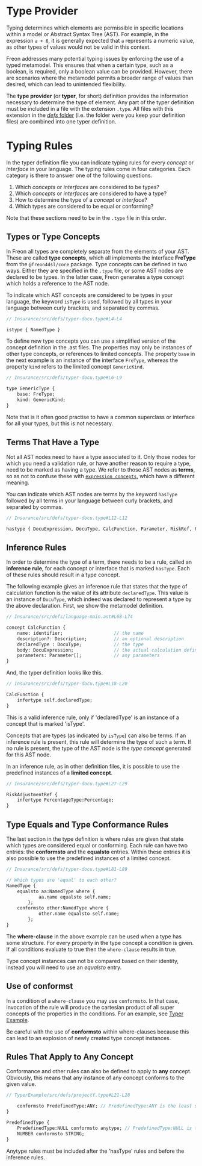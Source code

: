 <script>
    import Note from "$lib/notes/Note.svelte";
</script>

# Type Provider

Typing determines which elements are permissible in specific locations within a model or Abstract 
Syntax Tree (AST). For example, in the expression `a + 6`, it is generally expected that `a` represents 
a numeric value, as other types of values would not be valid in this context.

Freon addresses many potential typing issues by enforcing the use of a typed metamodel. This ensures 
that when a certain type, such as a boolean, is required, only a boolean value can be provided. However, 
there are scenarios where the metamodel permits a broader range of values than desired, which 
can lead to unintended flexibility.

The **type provider** (or **typer**, for short) definition provides the information necessary to
determine the type of element. Any part of the typer
definition must be included in a file with the extension `.type`. All files with this extension in the [_defs_ folder](/Documentation/Overview/Getting_Started#template-project-startup-3)
(i.e. the folder were you keep your definition files) are combined into one typer definition.

# Typing Rules

In the typer definition file you can indicate typing rules for every
_concept_ or _interface_ in your language. The typing rules come in four categories. Each category
is there to answer one of the following questions.

1. Which _concepts_ or _interfaces_ are considered to be types?
2. Which _concepts_ or _interfaces_ are considered to have a type?
3. How to determine the type of a _concept_ or _interface_?
4. Which types are considered to be equal or conforming?

Note that these sections need to be in the `.type` file in this order.

## Types or Type Concepts

In Freon all types are completely separate from the elements of your AST. These are called **type concepts**,
which all implements the interface **FreType** from the `@freon4dsl/core` package. Type concepts can be 
defined in two ways. Either they are specified in the `.type` file, or some AST nodes are declared to 
be types. In the latter case, Freon generates a type concept which holds a reference to the AST node.

To indicate which AST concepts are considered to be types in your language,
the keyword `isType` is used, followed by all types in your language between curly brackets, 
and separated by commas.

```proto
// Insurance/src/defs/typer-docu.type#L4-L4

istype { NamedType }
```

To define new type concepts you can use a simplified version of the concept definition in the .ast files.
The properties may only be instances of other type concepts, or references to limited concepts. The property
`base` in the next example is an instance of the interface `FreType`, whereas the property `kind` refers to
the limited concept `GenericKind`.

```proto
// Insurance/src/defs/typer-docu.type#L6-L9

type GenericType {
    base: FreType;
    kind: GenericKind;
}
```

Note that is it often good practise to have a common superclass or interface for all your types,
but this is not necessary.

## Terms That Have a Type

Not all AST nodes need to have a type associated to it. Only those nodes for which you
need a validation rule, or have another reason to require a type, need to be marked as
having a type. We refer to those AST nodes as **terms**, so as not to confuse these with
[`expression concepts`](/Documentation/Creating_the_Metamodel/Language_Structure#expression-concept-5),
which have a different meaning.

You can indicate which AST nodes are terms by the keyword `hasType` followed by all terms in
your language between curly brackets, and separated by commas.

```proto
// Insurance/src/defs/typer-docu.type#L12-L12

hastype { DocuExpression, DocuType, CalcFunction, Parameter, RiskRef, PayoutRef }
```

## Inference Rules

In order to determine the type of a term, there needs to be a rule, called an **inference rule**,
for each concept or interface that is marked `hasType`. Each of these rules should result in a type concept.

The following example gives an inference rule that states that the type of calculation function is the
value of its attribute `declaredType`. This value is an instance of `DocuType`, which indeed was declared to
represent a type by the above declaration. First, we show the metamodel definition.

```proto
// Insurance/src/defs/language-main.ast#L68-L74

concept CalcFunction {
    name: identifier;                   // the name
    description?: Description;          // an optional description
    declaredType : DocuType;            // the type
    body: DocuExpression;               // the actual calculation definition
    parameters: Parameter[];            // any parameters
}
```

And, the typer definition looks like this.

```proto
// Insurance/src/defs/typer-docu.type#L18-L20

CalcFunction {
    infertype self.declaredType;
}
```


<Note>
<svelte:fragment slot="content">This is a valid inference rule, only if 'declaredType' is an instance 
of a concept that is marked 'isType'.
</svelte:fragment>
</Note>

Concepts that are types (as indicated by `isType`) can also be terms. If an inference rule
is present, this rule will determine the type of such a term. If no rule is
present, the type of the AST node is the _type concept_ generated for this AST node.

In an inference rule, as in other definition files, it is possible to use
the predefined instances of a **limited concept**.

```proto
// Insurance/src/defs/typer-docu.type#L27-L29

RiskAdjustmentRef {
    infertype PercentageType:Percentage;
}
```

## Type Equals and Type Conformance Rules

The last section in the type definition is where rules are given that state which types
are considered equal or conforming. Each rule can have two entries: the **conformsto** and
the **equalsto** entries. Within these entries it is also possible to use the predefined
instances of a limited concept.

```proto
// Insurance/src/defs/typer-docu.type#L81-L89

// Which types are 'equal' to each other?
NamedType {
    equalsto aa:NamedType where {
            aa.name equalsto self.name;
        };
    conformsto other:NamedType where {
            other.name equalsto self.name;
        };
}
```

The **where-clause** in the above example can be used when a type has some structure. For every property
in the type concept a condition is given. If all conditions evaluate to true then the `where-clause` results in true.

<Note>
<svelte:fragment slot="content">
Type concept instances can not be compared based on their identity,
instead you will need to use an <i>equalsto</i> entry.
</svelte:fragment>
</Note>

## Use of **conformst**

In a condition of a `where-clause` you may use `conformsto`. In that case, invocation of the rule will produce the cartesian product of
all super concepts of the properties in the conditions. For an
example, see [Typer Example](/Examples/Generic_Types).

<Note>
<svelte:fragment slot="content">
Be careful with the use of <b>conformsto</b> within where-clauses because this can lead to an 
explosion of newly created type concept instances.
</svelte:fragment>
</Note>


## Rules That Apply to Any Concept

Conformance and other rules can also be defined to apply to **any** concept. Obviously, this means that
any instance of any concept conforms to the given value.

```proto
// TyperExample/src/defs/projectY.type#L21-L28

    conformsto PredefinedType:ANY; // PredefinedType:ANY is the least specific type
}

PredefinedType {
    PredefinedType:NULL conformsto anytype; // PredefinedType:NULL is the most specific type
    NUMBER conformsto STRING;
}

```

<Note>
<svelte:fragment slot="content">
Anytype rules must be included after the 'hasType' rules and before the inference rules. 
</svelte:fragment>
</Note>
